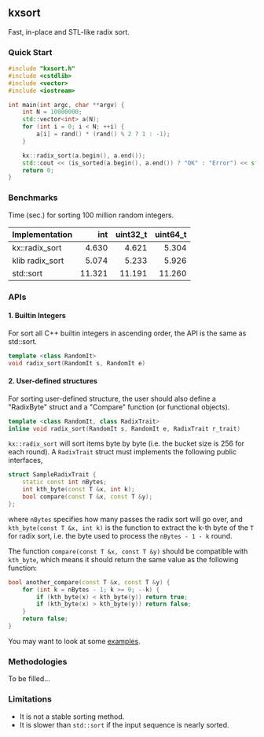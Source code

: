 ## kxsort
Fast, in-place and STL-like radix sort.

### Quick Start

```cpp
#include "kxsort.h"
#include <cstdlib>
#include <vector>
#include <iostream>

int main(int argc, char **argv) {
	int N = 10000000;
	std::vector<int> a(N);
	for (int i = 0; i < N; ++i) {
		a[i] = rand() * (rand() % 2 ? 1 : -1);
	}

	kx::radix_sort(a.begin(), a.end());
	std::cout << (is_sorted(a.begin(), a.end()) ? "OK" : "Error") << std::endl;
	return 0;
}
```

### Benchmarks

Time (sec.) for sorting 100 million random integers.

|Implementation  | int      | uint32_t |  uint64_t |
|:---------------|---------:|---------:|----------:|
|kx::radix_sort  | 4.630    | 4.621    | 5.304     |
|klib radix_sort | 5.074    | 5.233    | 5.926     |
|std::sort       | 11.321   | 11.191   | 11.260    |


### APIs
#### 1. Builtin Integers
For sort all C++ builtin integers in ascending order, the API is the same as std::sort.
```cpp
template <class RandomIt>
void radix_sort(RandomIt s, RandomIt e)
```

#### 2. User-defined structures
For sorting user-defined structure, the user should also define a "RadixByte" struct and a "Compare" function (or functional objects).

```cpp
template <class RandomIt, class RadixTrait>
inline void radix_sort(RandomIt s, RandomIt e, RadixTrait r_trait)
```

`kx::radix_sort` will sort items byte by byte (i.e. the bucket size is 256 for each round). A `RadixTrait` struct must implements the following public interfaces,
```cpp
struct SampleRadixTrait {
    static const int nBytes;
    int kth_byte(const T &x, int k);
    bool compare(const T &x, const T &y);
};
```
where `nBytes` specifies how many passes the radix sort will go over, and `kth_byte(const T &x, int k)`  is the function to extract the k-th byte of the `T` for radix sort, i.e. the byte used to process the `nBytes - 1 - k` round.

The function `compare(const T &x, const T &y)` should be compatible with `kth_byte`, which means it should return the same value as the following function:

```cpp
bool another_compare(const T &x, const T &y) {
	for (int k = nBytes - 1; k >= 0; --k) {
		if (kth_byte(x) < kth_byte(y)) return true;
		if (kth_byte(x) > kth_byte(y)) return false;
	}
	return false;
}
```

You may want to look at some [examples](https://github.com/voutcn/kxsort/tree/examples).

### Methodologies

To be filled...

### Limitations

* It is not a stable sorting method.
* It is slower than `std::sort` if the input sequence is nearly sorted.

